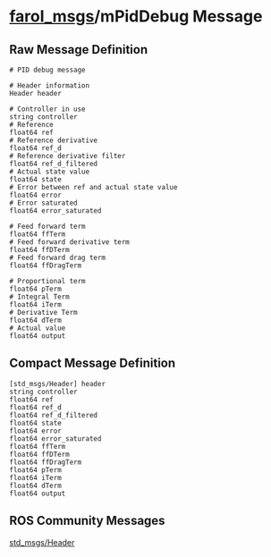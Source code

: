 [farol\_msgs](index-msg.md)/mPidDebug Message
==================================================

Raw Message Definition
----------------------
```
# PID debug message  
  
# Header information  
Header header  
  
# Controller in use  
string controller  
# Reference  
float64 ref  
# Reference derivative  
float64 ref_d  
# Reference derivative filter  
float64 ref_d_filtered  
# Actual state value  
float64 state  
# Error between ref and actual state value  
float64 error  
# Error saturated  
float64 error_saturated  
  
# Feed forward term   
float64 ffTerm  
# Feed forward derivative term  
float64 ffDTerm  
# Feed forward drag term  
float64 ffDragTerm  
  
# Proportional term  
float64 pTerm  
# Integral Term  
float64 iTerm  
# Derivative Term  
float64 dTerm  
# Actual value  
float64 output  
```

Compact Message Definition
--------------------------
```
[std_msgs/Header] header  
string controller  
float64 ref  
float64 ref_d  
float64 ref_d_filtered  
float64 state  
float64 error  
float64 error_saturated  
float64 ffTerm  
float64 ffDTerm  
float64 ffDragTerm  
float64 pTerm  
float64 iTerm  
float64 dTerm  
float64 output  
```

ROS Community Messages 
--------------------------
[std_msgs/Header](http://docs.ros.org/en/noetic/api/std_msgs/html/msg/Header.html)

